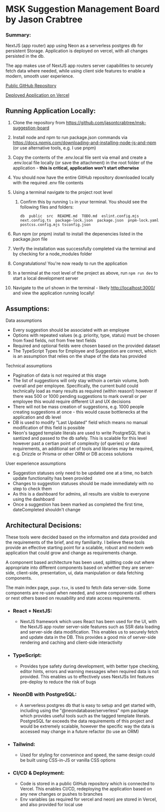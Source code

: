 # MSK Suggestion Management Board by Jason Crabtree

### Summary:

NextJS (app router) app using Neon as a serverless postgres db for persistent Storage. Application is deployed on vercel, with all changes persisted in the db.

The app makes use of NextJS app routers server capabilities to securely fetch data where needed, while using client side features to enable a modern, smooth user experience.

[Public GitHub Repository](https://github.com/jasontcrabtree/msk-suggestion-board)

[Deployed Application on Vercel](https://msk-suggestion-board.vercel.app/)

## Running Application Locally:

1. Clone the repository from https://github.com/jasontcrabtree/msk-suggestion-board
2. Install node and npm to run package.json commands via https://docs.npmjs.com/downloading-and-installing-node-js-and-npm (or use alternative tools, e.g. I use pnpm)
3. Copy the contents of the .env.local file sent via email and create a .env.local file locally (or save the attachment) in the root folder of the application - **this is critical, application won't start otherwise**
4. You should now have the entire GitHub repository downloaded locally with the required .env file contents
5. Using a terminal navigate to the project root level

   1. Confirm this by running `ls` in your terminal. You should see the following files and folders:

      ```
      db  public  src  README.md  TODO.md  eslint.config.mjs  next.config.ts  package-lock.json  package.json  pnpm-lock.yaml	postcss.config.mjs tsconfig.json
      ```

6. Run npm (or pnpm) install to install the depenencies listed in the package.json file
7. Verify the installation was successfully completed via the terminal and by checking for a node_modules folder
8. Congratulations! You're now ready to run the application
9. In a terminal at the root level of the project as above, run `npm run dev` to start a local development server
10. Navigate to the url shown in the terminal -
    likely [http://localhost:3000/](http://localhost:3000/) and view the application running locally!

## Assumptions:

Data assumptions

- Every suggestion should be associated with an employee
- Options with repeated values (e.g. priority, type, status) must be chosen from fixed fields, not from free text fields
- Required and optional fields were chosen based on the provided dataset
- The TypeScript Types for Employee and Suggestion are correct, which is an assumption that relies on the shape of the data has provided

Technical assumptions

- Pagination of data is not required at this stage
- The list of suggestions will only stay withoin a certain volume, both overall and per employee. Specifically, the current build could technically load as many results as required (within reason!) however if there was 500 or 1000 pending suggestions to mark overall or per employee this would require different UI and UX decisions
- There will not be mass creation of suggestions, e.g. 1000 people creating suggestions at once - this would cause bottlenecks at the application and db level
- DB is used to modify "Last Updated" field which means no manual modification of this field is possible
- Neon's tagged template literals are used to write PostgreSQL that is santized and passed to the db safely. This is scalable for this level however past a certian point of complexity (of queries) or data requirements, an additional set of tools and libraries may be required, e.g. Drizzle or Prisma or other ORM or DB access solutions

User experience assumptions

- Suggestion statuses only need to be updated one at a time, no batch update functionality has been provided
- Changes to suggestion statuses should be made immediately with no step to check them
- As this is a dashboard for admins, all results are visible to everyone using the dashboard
- Once a suggestion has been marked as completed the first time, dateCompleted shouldn't change

## Architectural Decisions:

These tools were decided based on the informaiton and data provided and the requirements of the brief, and my familiarity. I believe these tools provide an effective starting point for a scalable, robust and modern web application that could grow and change as requirements change.

A component based architecture has been used, splitting code out where appropriate into different components based on whether they are server-side, client-side, presentation, ui, data manipulation or data fetching components.

The main index page, `page.tsx`, is used to fetch data server-side. Some components are re-used when needed, and some components call others or nest others based on reusability and state access requirements.

- ### React + NextJS:
  - NextJS framework which uses React has been used for the UI, with the NextJS app router server-side features such as SSR data loading and server-side data modification. This enables us to securely fetch and update data in the DB. This provides a good mix of server-side rendering and caching and client-side interactivity
- ### TypeScript:
  - Provides type safety during development, with better type checking, editor hints, errors and warning messages when required data is not provided. This enables us to effectively uses NextJSs lint features pre-deploy to reduce the risk of bugs
- ### NeonDB with PostgreSQL:
  - A serverless postgres db that is easy to setup and get started with, including using the "@neondatabase/serverless" npm package which provides useful tools such as the tagged template literals. PostgreSQL far exceeds the data requirements of this project and would be extremely scalable, however the specific way the data is accessed may change in a future refactor (to use an ORM)
- ### Tailwind:
  - Used for styling for convenince and speed, the same design could be built using CSS-in-JS or vanilla CSS options
- ### CI/CD & Deployment:
  - Code is stored in a public GitHub repository which is connected to Vercel. This enables CI/CD, redeploying the application based on any new changes or pushes to branches
  - Env variables (as required for vercel and neon) are stored in Vercel, and also provided for local use
